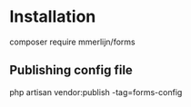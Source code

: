 # Installation

composer require mmerlijn/forms

## Publishing config file
php artisan vendor:publish -tag=forms-config

